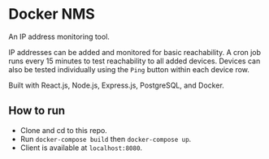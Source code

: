 # Docker NMS

An IP address monitoring tool. 

IP addresses can be added and monitored for basic reachability. A cron job runs every 15 minutes to test reachability to all added devices. Devices can also be tested individually using the `Ping` button within each device row.

Built with React.js, Node.js, Express.js, PostgreSQL, and Docker.

## How to run
- Clone and cd to this repo.
- Run `docker-compose build` then `docker-compose up`.
- Client is available at `localhost:8080`.
